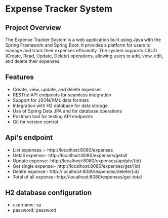 # Expense Tracker System

## Project Overview

The Expense Tracker System is a web application built using Java with the Spring Framework and Spring Boot. It provides a platform for users to manage and track their expenses efficiently. The system supports CRUD (Create, Read, Update, Delete) operations, allowing users to add, view, edit, and delete their expenses.

## Features

- Create, view, update, and delete expenses
- RESTful API endpoints for seamless integration
- Support for JSON/XML data formats
- Integration with H2 database for data storage
- Use of Spring Data JPA and for database operations
- Postman tool for testing API endpoints
- Git for version control

## Api's endpoint
- List expenses :- http://localhost:8080/expenses
- Getall expense:- http://localhost:8080/expenses/getall
- Update expense:-http://localhost:8080/expenses/update/{id}
- Get single expense:- http://localhost:8080/expenses/get/{id}
- Delete expense:- http://localhost:8080/expenses/delete/{id}
- Total of all expense:-http://localhost:8080/expenses/get-total

## H2 database configuration
- username: sa
- password: password
